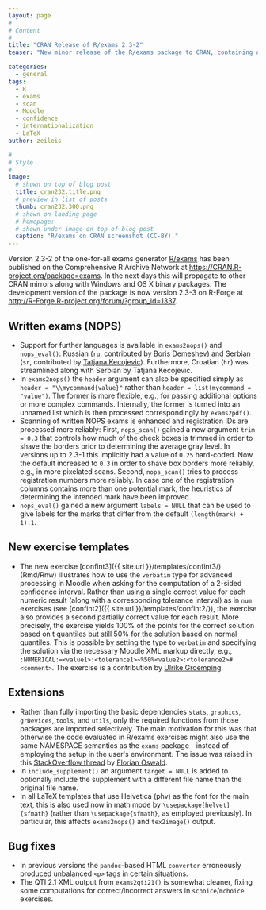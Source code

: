 ```yaml
---
layout: page
#
# Content
#
title: "CRAN Release of R/exams 2.3-2"
teaser: "New minor release of the R/exams package to CRAN, containing a range of smaller improvements and bug fixes. Notably scanning of written NOPS exams is enhanced and made more reliable and a new exercise template demonstrates how to use advanced processing of numeric answers in Moodle."

categories:
  - general
tags:
  - R
  - exams
  - scan
  - Moodle
  - confidence
  - internationalization
  - LaTeX
author: zeileis

#
# Style
#
image:
  # shown on top of blog post
  title: cran232.title.png
  # preview in list of posts
  thumb: cran232.300.png
  # shown on landing page
  # homepage:
  # shown under image on top of blog post
  caption: "R/exams on CRAN screenshot (CC-BY)."
---
```



Version 2.3-2 of the one-for-all exams generator [R/exams](https://www.R-exams.org/) has been published on the Comprehensive R Archive Network at <https://CRAN.R-project.org/package=exams>. In the next days this will propagate to other CRAN mirrors along with Windows and OS X binary packages. The development version of the package is now version 2.3-3 on R-Forge at <http://R-Forge.R-project.org/forum/?group_id=1337>.


## Written exams (NOPS)

* Support for further languages is available in `exams2nops()` and `nops_eval()`: Russian (`ru`, contributed by [Boris Demeshev](https://www.hse.ru/en/staff/bbd/)) and Serbian (`sr`, contributed by [Tatjana Kecojevic](https://tanjakec.github.io/)). Furthermore, Croatian (`hr`) was streamlined along with Serbian by Tatjana Kecojevic.
* In `exams2nops()` the `header` argument can also be specified simply as `header = "\\mycommand{value}"` rather than `header = list(mycommand = "value")`. The former is more flexible, e.g., for passing additional options or more complex commands. Internally, the former is turned into an unnamed list which is then processed correspondingly by `exams2pdf()`.
* Scanning of written NOPS exams is enhanced and registration IDs are processed more reliably: First, `nops_scan()` gained a new argument `trim = 0.3` that controls how much of the check boxes is trimmed in order to shave the borders prior to determining the average gray level. In versions up to 2.3-1 this implicitly had a value of `0.25` hard-coded. Now the default increased to `0.3` in order to shave box borders more reliably, e.g., in more pixelated scans. Second, `nops_scan()` tries to process registration numbers more reliably. In case one of the registration columns contains more than one potential mark, the heuristics of determining the intended mark have been improved.
* `nops_eval()` gained a new argument `labels = NULL` that can be used to give labels for the marks that differ from the default `(length(mark) + 1):1`.


## New exercise templates

* The new exercise [confint3]({{ site.url }}/templates/confint3/) (Rmd/Rnw) illustrates how to use the `verbatim` type for advanced processing in Moodle when asking for the computation of a 2-sided confidence interval. Rather than using a single correct value for each numeric result (along with a corresponding tolerance interval) as in `num` exercises (see [confint2]({{ site.url }}/templates/confint2/)), the exercise also provides a second partially correct value for each result. More precisely, the exercise yields 100% of the points for the correct solution based on t quantiles but still 50% for the solution based on normal quantiles. This is possible by setting the type to `verbatim` and specifying the solution via the necessary Moodle XML markup directly, e.g., `:NUMERICAL:=<value1>:<tolerance1>~%50%<value2>:<tolerance2>#<comment>`. The exercise is a contribution by [Ulrike Groemping](http://prof.beuth-hochschule.de/groemping/).


## Extensions

* Rather than fully importing the basic dependencies `stats`, `graphics`, `grDevices`, `tools`, and `utils`, only the required functions from those packages are imported selectively. The main motivation for this was that otherwise the code evaluated in R/exams exercises might also use the same NAMESPACE semantics as the `exams` package - instead of employing the setup in the user's environment. The issue was raised in this [StackOverflow thread](https://stackoverflow.com/questions/53414611/r-exams-package-weird-behaviour-with-dplyr) by [Florian Oswald](https://floswald.github.io/).
* In `include_supplement()` an argument `target = NULL` is added to optionally include the supplement with a different file name than the original file name.
* In all LaTeX templates that use Helvetica (phv) as the font for the main text, this is also used now in math mode by `\usepackage[helvet]{sfmath}` (rather than `\usepackage{sfmath}`, as employed previously). In particular, this affects `exams2nops()` and `tex2image()` output.

## Bug fixes

* In previous versions the `pandoc`-based HTML `converter` erroneously produced unbalanced `<p>` tags in certain situations.
* The QTI 2.1 XML output from `exams2qti21()` is somewhat cleaner, fixing some computations for correct/incorrect answers in `schoice`/`mchoice` exercises.
